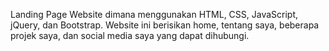  Landing Page Website dimana menggunakan HTML, CSS, JavaScript, jQuery, dan Bootstrap.
 Website ini berisikan home, tentang saya, beberapa projek saya, dan social media saya yang dapat dihubungi.
